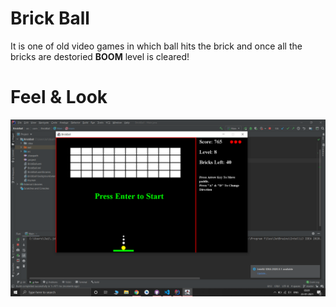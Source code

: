 # Brick Ball
It is one of old video games in which ball hits the brick and once all the bricks are destoried **BOOM** level is cleared!
# Feel & Look

![feel&look](https://raw.githubusercontent.com/jai38/BrickBall/master/Screenshot%20(326).png)
